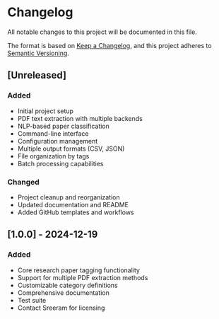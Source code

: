 # Changelog

All notable changes to this project will be documented in this file.

The format is based on [Keep a Changelog](https://keepachangelog.com/en/1.0.0/),
and this project adheres to [Semantic Versioning](https://semver.org/spec/v2.0.0.html).

## [Unreleased]

### Added
- Initial project setup
- PDF text extraction with multiple backends
- NLP-based paper classification
- Command-line interface
- Configuration management
- Multiple output formats (CSV, JSON)
- File organization by tags
- Batch processing capabilities

### Changed
- Project cleanup and reorganization
- Updated documentation and README
- Added GitHub templates and workflows

## [1.0.0] - 2024-12-19

### Added
- Core research paper tagging functionality
- Support for multiple PDF extraction methods
- Customizable category definitions
- Comprehensive documentation
- Test suite
- Contact Sreeram for licensing
